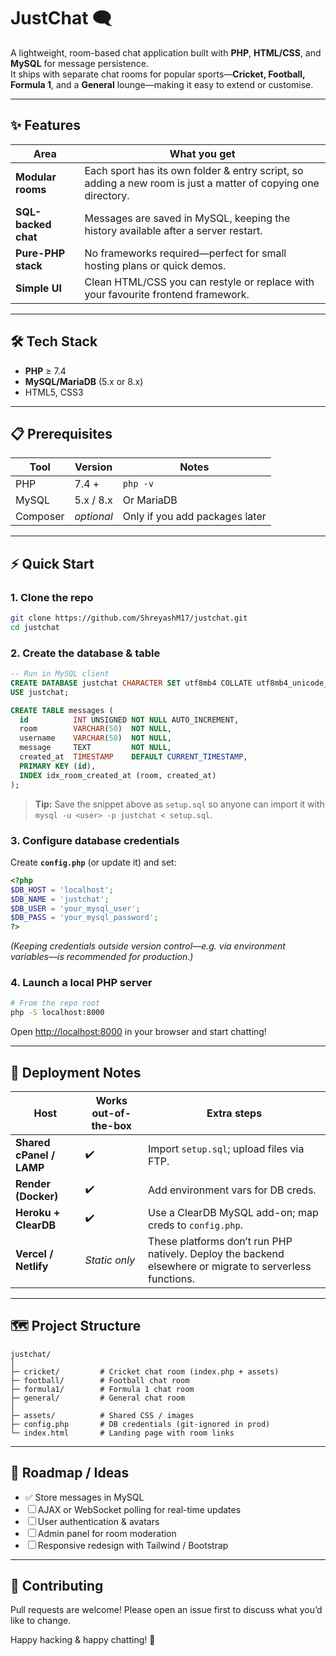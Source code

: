 # JustChat 🗨️

A lightweight, room-based chat application built with **PHP**, **HTML/CSS**, and **MySQL** for message persistence.  
It ships with separate chat rooms for popular sports—**Cricket, Football, Formula 1**, and a **General** lounge—making it easy to extend or customise.

---

## ✨ Features

| Area | What you get |
|------|--------------|
| **Modular rooms** | Each sport has its own folder & entry script, so adding a new room is just a matter of copying one directory. |
| **SQL-backed chat** | Messages are saved in MySQL, keeping the history available after a server restart. |
| **Pure-PHP stack** | No frameworks required—perfect for small hosting plans or quick demos. |
| **Simple UI** | Clean HTML/CSS you can restyle or replace with your favourite frontend framework. |

---

## 🛠 Tech Stack

- **PHP** ≥ 7.4  
- **MySQL/MariaDB** (5.x or 8.x)  
- HTML5, CSS3

---

## 📋 Prerequisites

| Tool | Version | Notes |
|------|---------|-------|
| PHP | 7.4 + | `php -v` |
| MySQL | 5.x / 8.x | Or MariaDB |
| Composer | *optional* | Only if you add packages later |

---

## ⚡ Quick Start

### 1. Clone the repo

```bash
git clone https://github.com/ShreyashM17/justchat.git
cd justchat
```

### 2. Create the database & table

```sql
-- Run in MySQL client
CREATE DATABASE justchat CHARACTER SET utf8mb4 COLLATE utf8mb4_unicode_ci;
USE justchat;

CREATE TABLE messages (
  id          INT UNSIGNED NOT NULL AUTO_INCREMENT,
  room        VARCHAR(50)  NOT NULL,
  username    VARCHAR(50)  NOT NULL,
  message     TEXT         NOT NULL,
  created_at  TIMESTAMP    DEFAULT CURRENT_TIMESTAMP,
  PRIMARY KEY (id),
  INDEX idx_room_created_at (room, created_at)
);
```

> **Tip:** Save the snippet above as `setup.sql` so anyone can import it with  
> `mysql -u <user> -p justchat < setup.sql`.

### 3. Configure database credentials

Create **`config.php`** (or update it) and set:

```php
<?php
$DB_HOST = 'localhost';
$DB_NAME = 'justchat';
$DB_USER = 'your_mysql_user';
$DB_PASS = 'your_mysql_password';
?>
```

*(Keeping credentials outside version control—e.g. via environment variables—is recommended for production.)*

### 4. Launch a local PHP server

```bash
# From the repo root
php -S localhost:8000
```

Open <http://localhost:8000> in your browser and start chatting!

---

## 🚀 Deployment Notes

| Host | Works out-of-the-box | Extra steps |
|------|----------------------|-------------|
| **Shared cPanel / LAMP** | ✔️ | Import `setup.sql`; upload files via FTP. |
| **Render (Docker)** | ✔️ | Add environment vars for DB creds. |
| **Heroku + ClearDB** | ✔️ | Use a ClearDB MySQL add-on; map creds to `config.php`. |
| **Vercel / Netlify** | *Static only* | These platforms don’t run PHP natively. Deploy the backend elsewhere or migrate to serverless functions. |

---

## 🗺 Project Structure

```text
justchat/
│
├─ cricket/         # Cricket chat room (index.php + assets)
├─ football/        # Football chat room
├─ formula1/        # Formula 1 chat room
├─ general/         # General chat room
│
├─ assets/          # Shared CSS / images
├─ config.php       # DB credentials (git-ignored in prod)
└─ index.html       # Landing page with room links
```

---

## 🔮 Roadmap / Ideas

- ✅ Store messages in MySQL  
- ☐ AJAX or WebSocket polling for real-time updates  
- ☐ User authentication & avatars  
- ☐ Admin panel for room moderation  
- ☐ Responsive redesign with Tailwind / Bootstrap  

---

## 🤝 Contributing

Pull requests are welcome! Please open an issue first to discuss what you’d like to change.


Happy hacking & happy chatting! 💬
